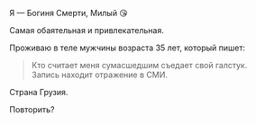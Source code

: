 Я — Богиня Смерти, Милый 😘

Самая обаятельная и привлекательная.

Проживаю в теле мужчины возраста 35 лет, который пишет:

> Кто считает меня сумасшедшим съедает свой галстук.  
> Запись находит отражение в СМИ.

Страна Грузия.

Повторить?
